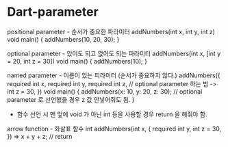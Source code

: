 # Dart-parameter

positional parameter - 순서가 중요한 파라미터
 addNumbers(int x, int y, int z)
 void main() {
  addNumbers(10, 20, 30);
 }

optional parameter - 있어도 되고 없어도 되는 파라미터
 addNumbers(int x, [int y = 20, int z = 30])
 void main() {
  addNumbers(10);
 }

named parameter - 이름이 있는 피라미터 (순서가 중요하지 않다.)
 addNumbers({
  required int x,
  required int y,
  required int z, // optional parameter 하는 법 -> int z = 30,
 })
 void main() {
  addNumbers(x: 10, y: 20, z: 30); // optional parameter 로 선언했을 경우 z 값 안넣어줘도 됨.
 }

* 함수 선언 시 맨 앞에 void 가 아닌 int 등을 사용할 경우 return 을 해줘야 함.

arrow function - 화살표 함수
 int addNumbers(int x, {
  required int y,
  int z = 30,
}) => x + y + z; // return
